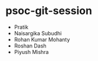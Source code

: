 # psoc-git-session

- Pratik
- Naisargika Subudhi
- Rohan Kumar Mohanty
- Roshan Dash
- Piyush Mishra


